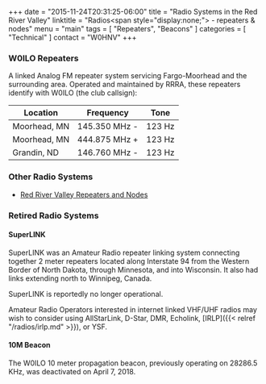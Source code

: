 +++
date = "2015-11-24T20:31:25-06:00"
title = "Radio Systems in the Red River Valley"
linktitle = "Radios<span style=\"display:none;\"> - repeaters & nodes</span>"
menu = "main"
tags = [ "Repeaters", "Beacons" ]
categories = [ "Technical" ]
contact = "W0HNV"
+++
### W0ILO Repeaters 

A linked Analog FM repeater system servicing Fargo-Moorhead and the
surrounding area. Operated and maintained by RRRA, these repeaters
identify with W0ILO (the club callsign):

Location | Frequency | Tone
---------|-----------|-----
Moorhead, MN | 145.350 MHz - | 123 Hz
Moorhead, MN | 444.875 MHz + | 123 Hz
Grandin, ND | 146.760 MHz - | 123 Hz

### Other Radio Systems

* [Red River Valley Repeaters and Nodes](/radios/list/)

### Retired Radio Systems

#### SuperLINK

SuperLINK was an Amateur Radio repeater linking system connecting together
2 meter repeaters located along Interstate 94 from the Western Border of
North Dakota, through Minnesota, and into Wisconsin. It also had links
extending north to Winnipeg, Canada.

SuperLINK is reportedly no longer operational.

Amateur Radio Operators interested in internet linked VHF/UHF
radios may wish to consider using AllStarLink, D-Star, DMR, Echolink, [IRLP]({{<
relref "/radios/irlp.md" >}}), or YSF. 

#### 10M Beacon

The W0ILO 10 meter propagation beacon, previously operating on 28286.5
KHz, was deactivated on April 7, 2018.
